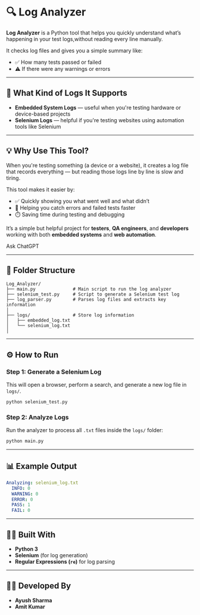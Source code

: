 # 🔍 Log Analyzer

**Log Analyzer** is a Python tool that helps you quickly understand what’s happening in your test logs,without reading every line manually.

It checks log files and gives you a simple summary like:

- ✅ How many tests passed or failed  
- ⚠️ If there were any warnings or errors  

---

## 🔧 What Kind of Logs It Supports

- **Embedded System Logs** — useful when you're testing hardware or device-based projects  
- **Selenium Logs** — helpful if you're testing websites using automation tools like Selenium  

---

## 💡 Why Use This Tool?

When you're testing something (a device or a website), it creates a log file that records everything — but reading those logs line by line is slow and tiring.

This tool makes it easier by:

- ✅ Quickly showing you what went well and what didn’t  
- 🚨 Helping you catch errors and failed tests faster  
- ⏱️ Saving time during testing and debugging  

It’s a simple but helpful project for **testers**, **QA engineers**, and **developers** working with both **embedded systems** and **web automation**.








Ask ChatGPT


---

## 📁 Folder Structure

```
Log_Analyzer/
├── main.py              # Main script to run the log analyzer
├── selenium_test.py     # Script to generate a Selenium test log
├── log_parser.py        # Parses log files and extracts key information
│
├── logs/                # Store log information
│   ├── embedded_log.txt
│   └── selenium_log.txt
│
```

---

## ⚙️ How to Run

### Step 1: Generate a Selenium Log

This will open a browser, perform a search, and generate a new log file in `logs/`.

```bash
python selenium_test.py
```

### Step 2: Analyze Logs

Run the analyzer to process all `.txt` files inside the `logs/` folder:

```bash
python main.py
```

---

## 📊 Example Output

```yaml
Analyzing: selenium_log.txt
  INFO: 0
  WARNING: 0
  ERROR: 0
  PASS: 1
  FAIL: 0
```

---



## 👨‍💻 Built With

- **Python 3**
- **Selenium** (for log generation)
- **Regular Expressions (`re`)** for log parsing

---

## 🙋‍♂️ Developed By

- **Ayush Sharma**  
- **Amit Kumar** 
